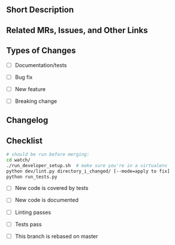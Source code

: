 <!--
    Merge request template for feature branches.

    Should be used for significant features that increment WATCH's version number.
    (Ex. 1.5.0 -> 1.6.0)
    Major version number is 1.0 for Phase 1.
    Patch version number is not being tracked.
-->
## Short Description


## Related MRs, Issues, and Other Links


## Types of Changes
<!--- What types of changes does your code introduce? Put an `x` in all the boxes that apply: -->
- [ ] Documentation/tests
- [ ] Bug fix
- [ ] New feature
- [ ] Breaking change


## Changelog


## Checklist

```bash
# should be run before merging:
cd watch/
./run_developer_setup.sh  # make sure you're in a virtualenv
python dev/lint.py directory_i_changed/ [--mode=apply to fix]
python run_tests.py
```
- [ ] New code is covered by tests
- [ ] New code is documented
- [ ] Linting passes
- [ ] Tests pass
- [ ] This branch is rebased on master

